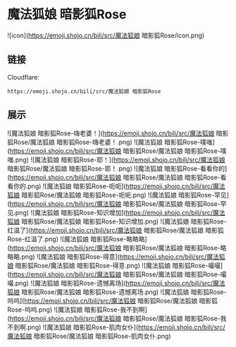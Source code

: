 # 魔法狐娘 暗影狐Rose
![icon](https://emoji.shojo.cn/bili/src/魔法狐娘 暗影狐Rose/icon.png)
## 链接
Cloudflare:
```
https://emoji.shojo.cn/bili/src/魔法狐娘 暗影狐Rose
```
## 展示
![魔法狐娘 暗影狐Rose-嗨老婆！](https://emoji.shojo.cn/bili/src/魔法狐娘 暗影狐Rose/魔法狐娘 暗影狐Rose-嗨老婆！.png)
![魔法狐娘 暗影狐Rose-噗嗤](https://emoji.shojo.cn/bili/src/魔法狐娘 暗影狐Rose/魔法狐娘 暗影狐Rose-噗嗤.png)
![魔法狐娘 暗影狐Rose-耶！](https://emoji.shojo.cn/bili/src/魔法狐娘 暗影狐Rose/魔法狐娘 暗影狐Rose-耶！.png)
![魔法狐娘 暗影狐Rose-看看你的](https://emoji.shojo.cn/bili/src/魔法狐娘 暗影狐Rose/魔法狐娘 暗影狐Rose-看看你的.png)
![魔法狐娘 暗影狐Rose-呃呃](https://emoji.shojo.cn/bili/src/魔法狐娘 暗影狐Rose/魔法狐娘 暗影狐Rose-呃呃.png)
![魔法狐娘 暗影狐Rose-罕见](https://emoji.shojo.cn/bili/src/魔法狐娘 暗影狐Rose/魔法狐娘 暗影狐Rose-罕见.png)
![魔法狐娘 暗影狐Rose-知识增加](https://emoji.shojo.cn/bili/src/魔法狐娘 暗影狐Rose/魔法狐娘 暗影狐Rose-知识增加.png)
![魔法狐娘 暗影狐Rose-红温了](https://emoji.shojo.cn/bili/src/魔法狐娘 暗影狐Rose/魔法狐娘 暗影狐Rose-红温了.png)
![魔法狐娘 暗影狐Rose-略略略](https://emoji.shojo.cn/bili/src/魔法狐娘 暗影狐Rose/魔法狐娘 暗影狐Rose-略略略.png)
![魔法狐娘 暗影狐Rose-得意](https://emoji.shojo.cn/bili/src/魔法狐娘 暗影狐Rose/魔法狐娘 暗影狐Rose-得意.png)
![魔法狐娘 暗影狐Rose-嘬嘬](https://emoji.shojo.cn/bili/src/魔法狐娘 暗影狐Rose/魔法狐娘 暗影狐Rose-嘬嘬.png)
![魔法狐娘 暗影狐Rose-遗憾离场](https://emoji.shojo.cn/bili/src/魔法狐娘 暗影狐Rose/魔法狐娘 暗影狐Rose-遗憾离场.png)
![魔法狐娘 暗影狐Rose-呜呜](https://emoji.shojo.cn/bili/src/魔法狐娘 暗影狐Rose/魔法狐娘 暗影狐Rose-呜呜.png)
![魔法狐娘 暗影狐Rose-我不到啊](https://emoji.shojo.cn/bili/src/魔法狐娘 暗影狐Rose/魔法狐娘 暗影狐Rose-我不到啊.png)
![魔法狐娘 暗影狐Rose-肌肉女仆](https://emoji.shojo.cn/bili/src/魔法狐娘 暗影狐Rose/魔法狐娘 暗影狐Rose-肌肉女仆.png)
